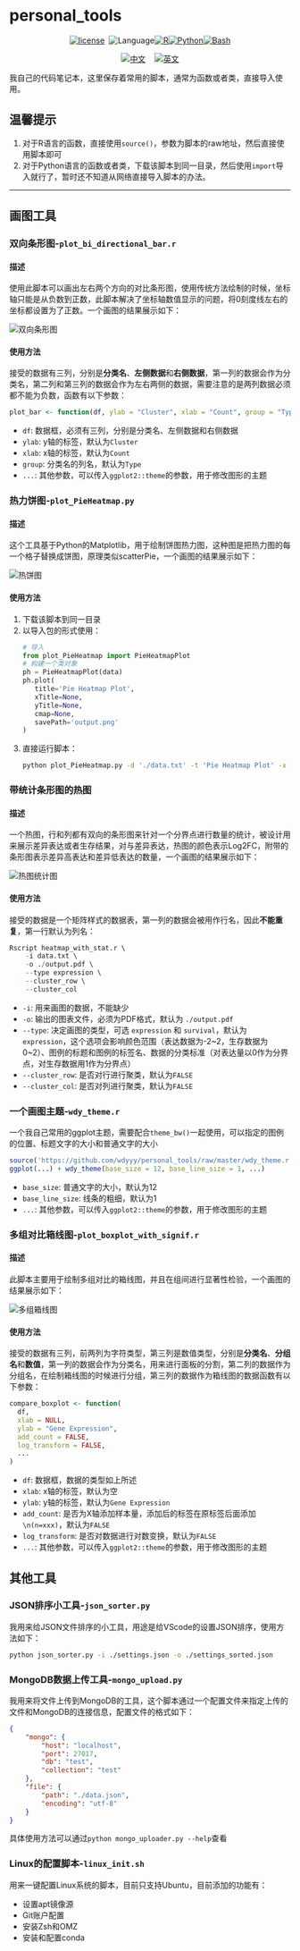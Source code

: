 # personal_tools

<div align="center">

[![license](https://img.shields.io/badge/lisense-GPL--3.0-brightgreen??style=flat-square)](https://github.com/wdyyy/personal_tools/blob/master/LICENSE)&nbsp;&nbsp;![Language](https://img.shields.io/badge/Language-gray)[![R](https://img.shields.io/badge/R-green)](https://cran.r-project.org/)[![Python](https://img.shields.io/badge/Python-blue)](https://www.python.org/)[![Bash](https://img.shields.io/badge/Bash-orange)](https://www.gnu.org/software/bash/)

[![中文](https://img.shields.io/badge/中文-blue?style=for-the-badge)](https://github.com/wdyyy/personal_tools/blob/master/README.md)&nbsp;&nbsp;&nbsp;&nbsp;[![英文](https://img.shields.io/badge/English-blue?style=for-the-badge)](https://github.com/wdyyy/personal_tools/blob/master/README.en.md)

</div>

我自己的代码笔记本，这里保存着常用的脚本，通常为函数或者类，直接导入使用。

## 温馨提示

1.  对于R语言的函数，直接使用`source()`，参数为脚本的raw地址，然后直接使用脚本即可
2.  对于Python语言的函数或者类，下载该脚本到同一目录，然后使用`import`导入就行了，暂时还不知道从网络直接导入脚本的办法。

---

## 画图工具

### 双向条形图-`plot_bi_directional_bar.r`

#### 描述

使用此脚本可以画出左右两个方向的对比条形图，使用传统方法绘制的时候，坐标轴只能是从负数到正数，此脚本解决了坐标轴数值显示的问题，将0刻度线左右的坐标都设置为了正数。一个画图的结果展示如下：

![双向条形图](https://github.com/wdyyy/personal_tools/raw/master/assets/bi_bar_example.png)

#### 使用方法

接受的数据有三列，分别是**分类名**、**左侧数据**和**右侧数据**，第一列的数据会作为分类名，第二列和第三列的数据会作为左右两侧的数据，需要注意的是两列数据必须都不能为负数，函数有以下参数：

```r
plot_bar <- function(df, ylab = "Cluster", xlab = "Count", group = "Type", ...)
```

- `df`: 数据框，必须有三列，分别是分类名、左侧数据和右侧数据
- `ylab`: y轴的标签，默认为`Cluster`
- `xlab`: x轴的标签，默认为`Count`
- `group`: 分类名的列名，默认为`Type`
- `...`: 其他参数，可以传入`ggplot2::theme`的参数，用于修改图形的主题

### 热力饼图-`plot_PieHeatmap.py`

#### 描述

这个工具基于Python的Matplotlib，用于绘制饼图热力图，这种图是把热力图的每一个格子替换成饼图，原理类似scatterPie，一个画图的结果展示如下：

![热饼图](https://github.com/wdyyy/personal_tools/raw/master/assets/pie_heatmap_example.png)

#### 使用方法

1. 下载该脚本到同一目录
2. 以导入包的形式使用：
   ```python
   # 导入
   from plot_PieHeatmap import PieHeatmapPlot
   # 构建一个类对象
   ph = PieHeatmapPlot(data)
   ph.plot(
      title='Pie Heatmap Plot',
      xTitle=None,
      yTitle=None,
      cmap=None,
      savePath='output.png'
   )
   ```
3. 直接运行脚本：
   ```bash
   python plot_PieHeatmap.py -d './data.txt' -t 'Pie Heatmap Plot' -x 'X' -y 'Y' -o './output.png'
   ```

### 带统计条形图的热图

#### 描述

一个热图，行和列都有双向的条形图来针对一个分界点进行数量的统计，被设计用来展示差异表达或者生存结果，对与差异表达，热图的颜色表示Log2FC，附带的条形图表示差异高表达和差异低表达的数量，一个画图的结果展示如下：

![热图统计图](https://github.com/wdyyy/personal_tools/raw/master/assets/heatmap_with_stat.png)

#### 使用方法

接受的数据是一个矩阵样式的数据表，第一列的数据会被用作行名，因此**不能重复**，第一行默认为列名：

```r
Rscript heatmap_with_stat.r \
    -i data.txt \
    -o ./output.pdf \
    --type expression \
    --cluster_row \
    --cluster_col
```

- `-i`: 用来画图的数据，不能缺少
- `-o`: 输出的图表文件，必须为PDF格式，默认为 `./output.pdf`
- `--type`: 决定画图的类型，可选 `expression` 和 `survival`，默认为`expression`，这个选项会影响颜色范围（表达数据为-2~2，生存数据为0~2）、图例的标题和图例的标签名、数据的分类标准（对表达量以0作为分界点，对生存数据用1作为分界点）
- `--cluster_row`: 是否对行进行聚类，默认为`FALSE`
- `--cluster_col`: 是否对列进行聚类，默认为`FALSE`

### 一个画图主题-`wdy_theme.r`

一个我自己常用的ggplot主题，需要配合`theme_bw()`一起使用，可以指定的图例的位置、标题文字的大小和普通文字的大小

```r
source('https://github.com/wdyyy/personal_tools/raw/master/wdy_theme.r')
ggplot(...) + wdy_theme(base_size = 12, base_line_size = 1, ...)
```

- `base_size`: 普通文字的大小，默认为12
- `base_line_size`: 线条的粗细，默认为1
- `...`: 其他参数，可以传入`ggplot2::theme`的参数，用于修改图形的主题

### 多组对比箱线图-`plot_boxplot_with_signif.r`

#### 描述

此脚本主要用于绘制多组对比的箱线图，并且在组间进行显著性检验，一个画图的结果展示如下：

![多组箱线图](https://github.com/wdyyy/personal_tools/raw/master/assets/mult-group_boxplot.png)

#### 使用方法

接受的数据有三列，前两列为字符类型，第三列是数值类型，分别是**分类名**、**分组名**和**数值**，第一列的数据会作为分类名，用来进行面板的分割，第二列的数据作为分组名，在绘制箱线图的时候进行分组，第三列的数据作为箱线图的数据函数有以下参数：

```r
compare_boxplot <- function(
  df,
  xlab = NULL,
  ylab = "Gene Expression",
  add_count = FALSE,
  log_transform = FALSE,
  ...
)
```

- `df`: 数据框，数据的类型如上所述
- `xlab`: x轴的标签，默认为空
- `ylab`: y轴的标签，默认为`Gene Expression`
- `add_count`: 是否为X轴添加样本量，添加后的标签在原标签后面添加`\n(n=xxx)`，默认为`FALSE`
- `log_transform`: 是否对数据进行对数变换，默认为`FALSE`
- `...`: 其他参数，可以传入`ggplot2::theme`的参数，用于修改图形的主题

## 其他工具

### JSON排序小工具-`json_sorter.py`

我用来给JSON文件排序的小工具，用途是给VScode的设置JSON排序，使用方法如下：

```bash
python json_sorter.py -i ./settings.json -o ./settings_sorted.json
```

### MongoDB数据上传工具-`mongo_upload.py`

我用来将文件上传到MongoDB的工具，这个脚本通过一个配置文件来指定上传的文件和MongoDB的连接信息，配置文件的格式如下：

```json
{
    "mongo": {
        "host": "localhost",
        "port": 27017,
        "db": "test",
        "collection": "test"
    },
    "file": {
        "path": "./data.json",
        "encoding": "utf-8"
    }
}
```

具体使用方法可以通过`python mongo_uploader.py --help`查看

### Linux的配置脚本-`linux_init.sh`

用来一键配置Linux系统的脚本，目前只支持Ubuntu，目前添加的功能有：

- 设置apt镜像源
- Git账户配置
- 安装Zsh和OMZ
- 安装和配置conda
